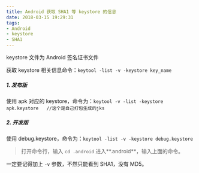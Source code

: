 ```yaml
---
title: Android 获取 SHA1 等 keystore 的信息
date: 2018-03-15 19:29:31
tags:
- Android
- keystore
- SHA1
---
```

keystore 文件为 Android 签名证书文件

获取 keystore 相关信息命令：`keytool -list -v -keystore key_name`

##### 1. 发布版
使用 apk 对应的 keystore，命令为：`keytool -v -list -keystore apk.keystore   //这个是自己打包生成的jks`

##### 2. 开发版
使用 debug.keystore，命令为：`keytool -list -v -keystore debug.keystore`
> 打开命令行，输入 `cd .android` 进入**.android**，输入上面的命令。

一定要记得加上 `-v` 参数，不然只能看到 SHA1，没有 MD5。